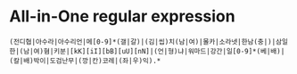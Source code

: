 # All-in-One regular expression
```
(전디협|아수라|아수리언|메[0-9]*(갤|갈)|(김|씹)치(남|여)|몰카|소라넷|한남(충|)|삼일한|(남|여)혐|키분|[kK][iI][bB][uU][nN]|(언|형)냐|워마드|강간|일[0-9]*(베|배)|(칼|배)박이|도검난무|(깡|칸)코레|(좌|우)익).*
```
